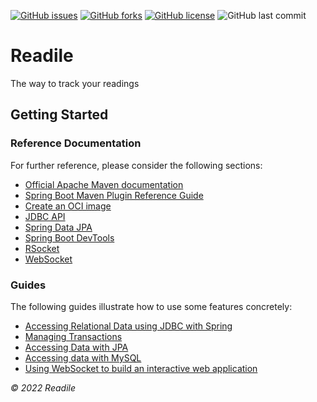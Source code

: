 [![GitHub issues](https://img.shields.io/github/issues/CSCI-2108-Final-Projects/Readile?style=flat-square)](https://github.com/CSCI-2108-Final-Projects/Readile/issues)
[![GitHub forks](https://img.shields.io/github/forks/CSCI-2108-Final-Projects/Readile?style=flat-square)](https://github.com/CSCI-2108-Final-Projects/Readile/network)
[![GitHub license](https://img.shields.io/github/license/CSCI-2108-Final-Projects/Readile?color=g&style=flat-square)](https://github.com/CSCI-2108-Final-Projects/Readile)
![GitHub last commit](https://img.shields.io/github/last-commit/CSCI-2108-Final-Projects/Readile?color=orange&style=flat-square)
# Readile
The way to track your readings

## Getting Started

### Reference Documentation

For further reference, please consider the following sections:

* [Official Apache Maven documentation](https://maven.apache.org/guides/index.html)
* [Spring Boot Maven Plugin Reference Guide](https://docs.spring.io/spring-boot/docs/2.6.7/maven-plugin/reference/html/)
* [Create an OCI image](https://docs.spring.io/spring-boot/docs/2.6.7/maven-plugin/reference/html/#build-image)
* [JDBC API](https://docs.spring.io/spring-boot/docs/2.6.7/reference/htmlsingle/#boot-features-sql)
* [Spring Data JPA](https://docs.spring.io/spring-boot/docs/2.6.7/reference/htmlsingle/#boot-features-jpa-and-spring-data)
* [Spring Boot DevTools](https://docs.spring.io/spring-boot/docs/2.6.7/reference/htmlsingle/#using-boot-devtools)
* [RSocket](https://rsocket.io/)
* [WebSocket](https://docs.spring.io/spring-boot/docs/2.6.7/reference/htmlsingle/#boot-features-websockets)

### Guides

The following guides illustrate how to use some features concretely:

* [Accessing Relational Data using JDBC with Spring](https://spring.io/guides/gs/relational-data-access/)
* [Managing Transactions](https://spring.io/guides/gs/managing-transactions/)
* [Accessing Data with JPA](https://spring.io/guides/gs/accessing-data-jpa/)
* [Accessing data with MySQL](https://spring.io/guides/gs/accessing-data-mysql/)
* [Using WebSocket to build an interactive web application](https://spring.io/guides/gs/messaging-stomp-websocket/)

<i>© 2022 Readile</i>